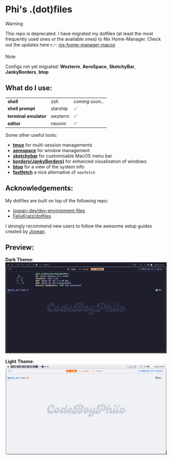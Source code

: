 # Phi's .(dot)files

> [!WARNING]  
> This repo is deprecated. I have migrated my dotfiles (at least the most frequently used ones or the available ones) to Nix Home-Manager.
> Check out the updates here 👉: [nix-home-manager-macos](https://github.com/CodeBoyPhilo/Nix-Home-Manager-macOS)

> [!NOTE]
> Configs not yet migrated: **Wezterm**, **AeroSpace**, **SketchyBar**, **JankyBorders**, **btop**

## What do I use:

<table>
    <tr>
        <td><strong>shell</strong></td>
        <td>zsh</td>
        <td><em>coming soon...</em></td>
    </tr>
    <tr>
        <td><strong>shell prompt</strong></td>
        <td>starship</td>
        <td><em>✅</em></td>
    </tr>
    <tr>
        <td><strong>terminal emulator</strong></td>
        <td>wezterm</td>
        <td>✅</td>
    </tr>
    <tr>
        <td><strong>editor</strong></td>
        <td>neovim</td>
        <td>✅</td>
    </tr>
</table>

Some other useful tools:

- [**tmux**](https://github.com/tmux/tmux) for multi-session managements
- [**aerospace**](https://github.com/nikitabobko/AeroSpace) for window management
- [**sketchybar**](https://github.com/FelixKratz/SketchyBar) for customisable MacOS menu bar
- [**borders(JankyBorders)**](https://github.com/FelixKratz/JankyBorders) for enhanced visualisation of windows
- [**btop**](https://github.com/aristocratos/btop) for a view of the system info
- [**fastfetch**](https://github.com/fastfetch-cli/fastfetch) a nice alternative of `neofetch`

## Acknowledgements:

My dotfiles are built on top of the following repo:

- [josean-dev/dev-environment-files](https://github.com/josean-dev/dev-environment-files)
- [FelixKratz/dotfiles](https://github.com/FelixKratz/dotfiles)

I strongly recommend new users to follow the awesome setup guides created by [Josean](https://youtube.com/playlist?list=PLnu5gT9QrFg36OehOdECFvxFFeMHhb_07).

## Preview:

**Dark Theme**:
![Dark Theme](assets/light_theme.png)

**Light Theme**:
![Light Theme](assets/dark_theme.png)
